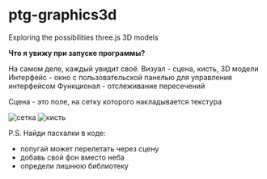 # ptg-graphics3d
Еxploring the possibilities three.js
3D models

**Что я увижу при запуске программы?**

На самом деле, каждый увидит своё. 
Визуал - сцена, кисть, 3D модели
Интерфейс - окно с пользовательской панелью для управления интерфейсом
Функционал - отслеживание пересечений

Сцена - это поле, на сетку которого накладывается текстура

<img src="/RRolich/ptg-graphics3d/blob/main/img/base.png" alt="сетка" style="max-width: 80%;">

<img src="/RRolich/ptg-graphics3d/blob/main/img/brush.png" alt="кисть" style="max-width: 80%;">

P.S.
Найди пасхалки в коде: 
- попугай может перелетать через сцену
- добавь свой фон вместо неба
- определи лишнюю библиотеку
